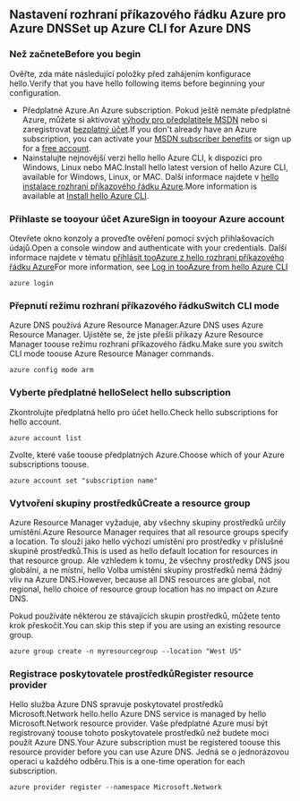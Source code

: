 ## <a name="set-up-azure-cli-for-azure-dns"></a><span data-ttu-id="359a8-101">Nastavení rozhraní příkazového řádku Azure pro Azure DNS</span><span class="sxs-lookup"><span data-stu-id="359a8-101">Set up Azure CLI for Azure DNS</span></span>

### <a name="before-you-begin"></a><span data-ttu-id="359a8-102">Než začnete</span><span class="sxs-lookup"><span data-stu-id="359a8-102">Before you begin</span></span>

<span data-ttu-id="359a8-103">Ověřte, zda máte následující položky před zahájením konfigurace hello.</span><span class="sxs-lookup"><span data-stu-id="359a8-103">Verify that you have hello following items before beginning your configuration.</span></span>

* <span data-ttu-id="359a8-104">Předplatné Azure.</span><span class="sxs-lookup"><span data-stu-id="359a8-104">An Azure subscription.</span></span> <span data-ttu-id="359a8-105">Pokud ještě nemáte předplatné Azure, můžete si aktivovat [výhody pro předplatitele MSDN](https://azure.microsoft.com/pricing/member-offers/msdn-benefits-details/) nebo si zaregistrovat [bezplatný účet](https://azure.microsoft.com/pricing/free-trial/).</span><span class="sxs-lookup"><span data-stu-id="359a8-105">If you don't already have an Azure subscription, you can activate your [MSDN subscriber benefits](https://azure.microsoft.com/pricing/member-offers/msdn-benefits-details/) or sign up for a [free account](https://azure.microsoft.com/pricing/free-trial/).</span></span>
* <span data-ttu-id="359a8-106">Nainstalujte nejnovější verzi hello hello Azure CLI, k dispozici pro Windows, Linux nebo MAC.</span><span class="sxs-lookup"><span data-stu-id="359a8-106">Install hello latest version of hello Azure CLI, available for Windows, Linux, or MAC.</span></span> <span data-ttu-id="359a8-107">Další informace najdete v [hello instalace rozhraní příkazového řádku Azure](../articles/cli-install-nodejs.md).</span><span class="sxs-lookup"><span data-stu-id="359a8-107">More information is available at [Install hello Azure CLI](../articles/cli-install-nodejs.md).</span></span>

### <a name="sign-in-tooyour-azure-account"></a><span data-ttu-id="359a8-108">Přihlaste se tooyour účet Azure</span><span class="sxs-lookup"><span data-stu-id="359a8-108">Sign in tooyour Azure account</span></span>

<span data-ttu-id="359a8-109">Otevřete okno konzoly a proveďte ověření pomocí svých přihlašovacích údajů.</span><span class="sxs-lookup"><span data-stu-id="359a8-109">Open a console window and authenticate with your credentials.</span></span> <span data-ttu-id="359a8-110">Další informace najdete v tématu [přihlásit tooAzure z hello rozhraní příkazového řádku Azure](../articles/xplat-cli-connect.md)</span><span class="sxs-lookup"><span data-stu-id="359a8-110">For more information, see [Log in tooAzure from hello Azure CLI](../articles/xplat-cli-connect.md)</span></span>

```azurecli
azure login
```

### <a name="switch-cli-mode"></a><span data-ttu-id="359a8-111">Přepnutí režimu rozhraní příkazového řádku</span><span class="sxs-lookup"><span data-stu-id="359a8-111">Switch CLI mode</span></span>

<span data-ttu-id="359a8-112">Azure DNS používá Azure Resource Manager.</span><span class="sxs-lookup"><span data-stu-id="359a8-112">Azure DNS uses Azure Resource Manager.</span></span> <span data-ttu-id="359a8-113">Ujistěte se, že jste přešli příkazy Azure Resource Manager toouse režimu rozhraní příkazového řádku.</span><span class="sxs-lookup"><span data-stu-id="359a8-113">Make sure you switch CLI mode toouse Azure Resource Manager commands.</span></span>

```azurecli
azure config mode arm
```

### <a name="select-hello-subscription"></a><span data-ttu-id="359a8-114">Vyberte předplatné hello</span><span class="sxs-lookup"><span data-stu-id="359a8-114">Select hello subscription</span></span>

<span data-ttu-id="359a8-115">Zkontrolujte předplatná hello pro účet hello.</span><span class="sxs-lookup"><span data-stu-id="359a8-115">Check hello subscriptions for hello account.</span></span>

```azurecli
azure account list
```

<span data-ttu-id="359a8-116">Zvolte, které vaše toouse předplatných Azure.</span><span class="sxs-lookup"><span data-stu-id="359a8-116">Choose which of your Azure subscriptions toouse.</span></span>

```azurecli
azure account set "subscription name"
```

### <a name="create-a-resource-group"></a><span data-ttu-id="359a8-117">Vytvoření skupiny prostředků</span><span class="sxs-lookup"><span data-stu-id="359a8-117">Create a resource group</span></span>

<span data-ttu-id="359a8-118">Azure Resource Manager vyžaduje, aby všechny skupiny prostředků určily umístění.</span><span class="sxs-lookup"><span data-stu-id="359a8-118">Azure Resource Manager requires that all resource groups specify a location.</span></span> <span data-ttu-id="359a8-119">To slouží jako hello výchozí umístění pro prostředky v příslušné skupině prostředků.</span><span class="sxs-lookup"><span data-stu-id="359a8-119">This is used as hello default location for resources in that resource group.</span></span> <span data-ttu-id="359a8-120">Ale vzhledem k tomu, že všechny prostředky DNS jsou globální, a ne místní, hello Volba umístění skupiny prostředků nemá žádný vliv na Azure DNS.</span><span class="sxs-lookup"><span data-stu-id="359a8-120">However, because all DNS resources are global, not regional, hello choice of resource group location has no impact on Azure DNS.</span></span>

<span data-ttu-id="359a8-121">Pokud používáte některou ze stávajících skupin prostředků, můžete tento krok přeskočit.</span><span class="sxs-lookup"><span data-stu-id="359a8-121">You can skip this step if you are using an existing resource group.</span></span>

```azurecli
azure group create -n myresourcegroup --location "West US"
```

### <a name="register-resource-provider"></a><span data-ttu-id="359a8-122">Registrace poskytovatele prostředků</span><span class="sxs-lookup"><span data-stu-id="359a8-122">Register resource provider</span></span>

<span data-ttu-id="359a8-123">Hello služba Azure DNS spravuje poskytovatel prostředků Microsoft.Network hello.</span><span class="sxs-lookup"><span data-stu-id="359a8-123">hello Azure DNS service is managed by hello Microsoft.Network resource provider.</span></span> <span data-ttu-id="359a8-124">Vaše předplatné Azure musí být registrovaný toouse tohoto poskytovatele prostředků než budete moci použít Azure DNS.</span><span class="sxs-lookup"><span data-stu-id="359a8-124">Your Azure subscription must be registered toouse this resource provider before you can use Azure DNS.</span></span> <span data-ttu-id="359a8-125">Jedná se o jednorázovou operaci u každého odběru.</span><span class="sxs-lookup"><span data-stu-id="359a8-125">This is a one-time operation for each subscription.</span></span>

```azurecli
azure provider register --namespace Microsoft.Network
```

